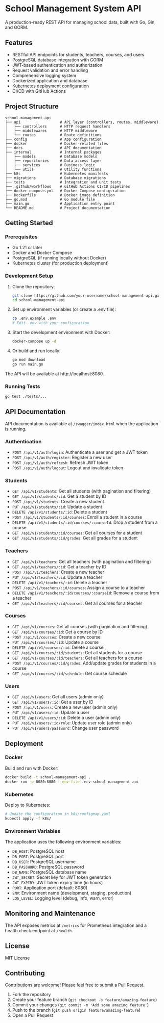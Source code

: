 # School Management System API

A production-ready REST API for managing school data, built with Go, Gin, and GORM.

## Features

- RESTful API endpoints for students, teachers, courses, and users
- PostgreSQL database integration with GORM
- JWT-based authentication and authorization
- Request validation and error handling
- Comprehensive logging system
- Dockerized application and database
- Kubernetes deployment configuration
- CI/CD with GitHub Actions

## Project Structure

```
school-management-api
├── api                  # API layer (controllers, routes, middleware)
│   ├── controllers      # HTTP request handlers
│   ├── middlewares      # HTTP middleware
│   └── routes           # Route definitions
├── config               # App configuration
├── docker               # Docker-related files
├── docs                 # API documentation
├── internal             # Internal packages
│   ├── models           # Database models
│   ├── repositories     # Data access layer
│   ├── services         # Business logic
│   └── utils            # Utility functions
├── k8s                  # Kubernetes manifests
├── migrations           # Database migrations
├── tests                # Integration and unit tests
├── .github/workflows    # GitHub Actions CI/CD pipelines
├── docker-compose.yml   # Docker Compose configuration
├── Dockerfile           # Docker image definition
├── go.mod               # Go module file
├── main.go              # Application entry point
└── README.md            # Project documentation
```

## Getting Started

### Prerequisites

- Go 1.21 or later
- Docker and Docker Compose
- PostgreSQL (if running locally without Docker)
- Kubernetes cluster (for production deployment)

### Development Setup

1. Clone the repository:
   ```bash
   git clone https://github.com/your-username/school-management-api.git
   cd school-management-api
   ```

2. Set up environment variables (or create a .env file):
   ```bash
   cp .env.example .env
   # Edit .env with your configuration
   ```

3. Start the development environment with Docker:
   ```bash
   docker-compose up -d
   ```

4. Or build and run locally:
   ```bash
   go mod download
   go run main.go
   ```

The API will be available at http://localhost:8080.

### Running Tests

```bash
go test ./tests/...
```

## API Documentation

API documentation is available at `/swagger/index.html` when the application is running.

### Authentication

- `POST /api/v1/auth/login`: Authenticate a user and get a JWT token
- `POST /api/v1/auth/register`: Register a new user
- `POST /api/v1/auth/refresh`: Refresh JWT token
- `POST /api/v1/auth/logout`: Logout and invalidate token

### Students

- `GET /api/v1/students`: Get all students (with pagination and filtering)
- `GET /api/v1/students/:id`: Get a student by ID
- `POST /api/v1/students`: Create a new student
- `PUT /api/v1/students/:id`: Update a student
- `DELETE /api/v1/students/:id`: Delete a student
- `POST /api/v1/students/:id/courses`: Enroll a student in a course
- `DELETE /api/v1/students/:id/courses/:courseId`: Drop a student from a course
- `GET /api/v1/students/:id/courses`: Get all courses for a student
- `GET /api/v1/students/:id/grades`: Get all grades for a student

### Teachers

- `GET /api/v1/teachers`: Get all teachers (with pagination and filtering)
- `GET /api/v1/teachers/:id`: Get a teacher by ID
- `POST /api/v1/teachers`: Create a new teacher
- `PUT /api/v1/teachers/:id`: Update a teacher
- `DELETE /api/v1/teachers/:id`: Delete a teacher
- `POST /api/v1/teachers/:id/courses`: Assign a course to a teacher
- `DELETE /api/v1/teachers/:id/courses/:courseId`: Remove a course from a teacher
- `GET /api/v1/teachers/:id/courses`: Get all courses for a teacher

### Courses

- `GET /api/v1/courses`: Get all courses (with pagination and filtering)
- `GET /api/v1/courses/:id`: Get a course by ID
- `POST /api/v1/courses`: Create a new course
- `PUT /api/v1/courses/:id`: Update a course
- `DELETE /api/v1/courses/:id`: Delete a course
- `GET /api/v1/courses/:id/students`: Get all students for a course
- `GET /api/v1/courses/:id/teachers`: Get all teachers for a course
- `POST /api/v1/courses/:id/grades`: Add/update grades for students in a course
- `GET /api/v1/courses/:id/schedule`: Get course schedule

### Users

- `GET /api/v1/users`: Get all users (admin only)
- `GET /api/v1/users/:id`: Get a user by ID
- `POST /api/v1/users`: Create a new user (admin only)
- `PUT /api/v1/users/:id`: Update a user
- `DELETE /api/v1/users/:id`: Delete a user (admin only)
- `PUT /api/v1/users/:id/role`: Update user role (admin only)
- `PUT /api/v1/users/password`: Change user password

## Deployment

### Docker

Build and run with Docker:

```bash
docker build -t school-management-api .
docker run -p 8080:8080 --env-file .env school-management-api
```

### Kubernetes

Deploy to Kubernetes:

```bash
# Update the configuration in k8s/configmap.yaml
kubectl apply -f k8s/
```

### Environment Variables

The application uses the following environment variables:

- `DB_HOST`: PostgreSQL host
- `DB_PORT`: PostgreSQL port
- `DB_USER`: PostgreSQL username
- `DB_PASSWORD`: PostgreSQL password
- `DB_NAME`: PostgreSQL database name
- `JWT_SECRET`: Secret key for JWT token generation
- `JWT_EXPIRY`: JWT token expiry time (in hours)
- `PORT`: Application port (default: 8080)
- `ENV`: Environment name (development, staging, production)
- `LOG_LEVEL`: Logging level (debug, info, warn, error)

## Monitoring and Maintenance

The API exposes metrics at `/metrics` for Prometheus integration and a health check endpoint at `/health`.

## License

MIT License

## Contributing

Contributions are welcome! Please feel free to submit a Pull Request.

1. Fork the repository
2. Create your feature branch (`git checkout -b feature/amazing-feature`)
3. Commit your changes (`git commit -m 'Add some amazing feature'`)
4. Push to the branch (`git push origin feature/amazing-feature`)
5. Open a Pull Request